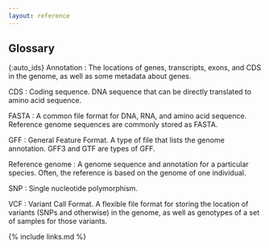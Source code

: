 ```yaml
---
layout: reference
---
```


## Glossary

{:auto_ids}
Annotation
:   The locations of genes, transcripts, exons, and CDS in the genome, as well as some metadata about genes.

CDS
:   Coding sequence.  DNA sequence that can be directly translated to amino acid sequence.

FASTA
:   A common file format for DNA, RNA, and amino acid sequence.  Reference genome sequences are commonly stored as FASTA.

GFF
:   General Feature Format.  A type of file that lists the genome annotation.  GFF3 and GTF are types of GFF.

Reference genome
:   A genome sequence and annotation for a particular species.  Often, the reference is based on the genome of one individual.

SNP
:   Single nucleotide polymorphism.

VCF
:   Variant Call Format.  A flexible file format for storing the location of variants (SNPs and otherwise) in the genome, as well as genotypes of a set of samples for those variants.

{% include links.md %}

